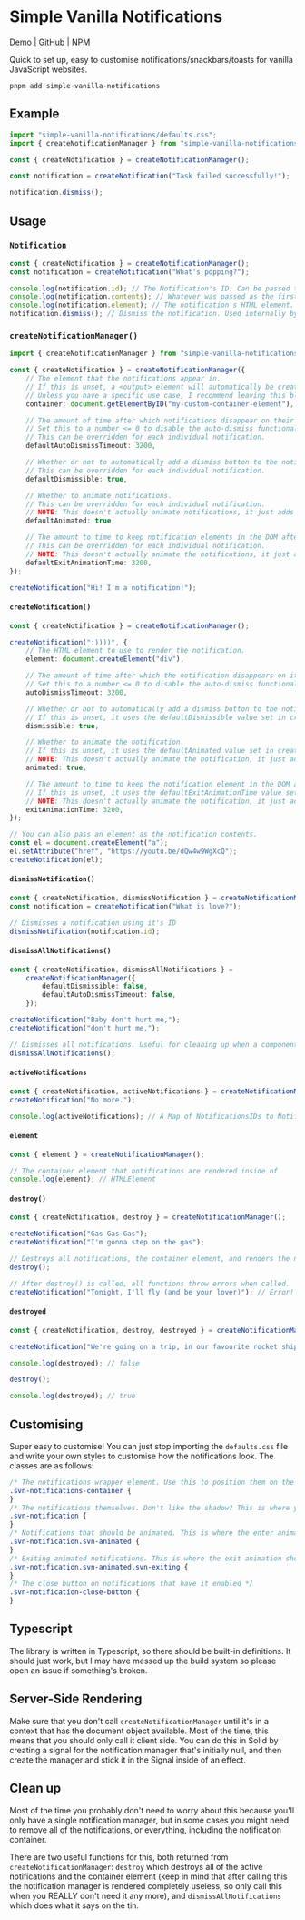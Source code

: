 # Simple Vanilla Notifications

[Demo](https://svn.pages.dev/) | [GitHub](https://github.com/zadeviggers/Simple-Vanilla-Notifications) | [NPM](https://www.npmjs.com/package/simple-vanilla-notifications)

Quick to set up, easy to customise notifications/snackbars/toasts for vanilla JavaScript websites.

```
pnpm add simple-vanilla-notifications
```

## Example

```ts
import "simple-vanilla-notifications/defaults.css";
import { createNotificationManager } from "simple-vanilla-notifications";

const { createNotification } = createNotificationManager();

const notification = createNotification("Task failed successfully!");

notification.dismiss();
```

## Usage

### `Notification`

```ts
const { createNotification } = createNotificationManager();
const notification = createNotification("What's popping?");

console.log(notification.id); // The Notification's ID. Can be passed to dismissNotification().
console.log(notification.contents); // Whatever was passed as the first argument to createNotification().
console.log(notification.element); // The notification's HTML element.
notification.dismiss(); // Dismiss the notification. Used internally by the dismiss button.
```

### `createNotificationManager()`

```ts
import { createNotificationManager } from "simple-vanilla-notifications";

const { createNotification } = createNotificationManager({
	// The element that the notifications appear in.
	// If this is unset, a <output> element will automatically be created and added to the bottom of the body.
	// Unless you have a specific use case, I recommend leaving this blank.
	container: document.getElementByID("my-custom-container-element"),

	// The amount of time after which notifications disappear on their own.
	// Set this to a number <= 0 to disable the auto-dismiss functionality.
	// This can be overridden for each individual notification.
	defaultAutoDismissTimeout: 3200,

	// Whether or not to automatically add a dismiss button to the notifications.
	// This can be overridden for each individual notification.
	defaultDismissible: true,

	// Whether to animate notifications.
	// This can be overridden for each individual notification.
	// NOTE: This doesn't actually animate notifications, it just adds an extra class to the elements. The animation is implemented in CSS.
	defaultAnimated: true,

	// The amount to time to keep notification elements in the DOM after they're dismissed.
	// This can be overridden for each individual notification.
	// NOTE: This doesn't actually animate the notifications, it just adds an extra class to the elements. The animation is implemented in CSS.
	defaultExitAnimationTime: 3200,
});

createNotification("Hi! I'm a notification!");
```

#### `createNotification()`

```ts
const { createNotification } = createNotificationManager();

createNotification(":))))", {
	// The HTML element to use to render the notification.
	element: document.createElement("div"),

	// The amount of time after which the notification disappears on it's own.
	// Set this to a number <= 0 to disable the auto-dismiss functionality.
	autoDismissTimeout: 3200,

	// Whether or not to automatically add a dismiss button to the notifications.
	// If this is unset, it uses the defaultDismissible value set in createNotificationManager.
	dismissible: true,

	// Whether to animate the notification.
	// If this is unset, it uses the defaultAnimated value set in createNotificationManager.
	// NOTE: This doesn't actually animate the notification, it just adds an extra class to the element. The animation is implemented in CSS.
	animated: true,

	// The amount to time to keep the notification element in the DOM after it's dismissed.
	// If this is unset, it uses the defaultExitAnimationTime value set in createNotificationManager.
	// NOTE: This doesn't actually animate the notification, it just adds an extra class to the element. The animation is implemented in CSS.
	exitAnimationTime: 3200,
});

// You can also pass an element as the notification contents.
const el = document.createElement("a");
el.setAttribute("href", "https://youtu.be/dQw4w9WgXcQ");
createNotification(el);
```

#### `dismissNotification()`

```ts
const { createNotification, dismissNotification } = createNotificationManager();
const notification = createNotification("What is love?");

// Dismisses a notification using it's ID
dismissNotification(notification.id);
```

#### `dismissAllNotifications()`

```ts
const { createNotification, dismissAllNotifications } =
	createNotificationManager({
		defaultDismissible: false,
		defaultAutoDismissTimeout: false,
	});

createNotification("Baby don't hurt me,");
createNotification("don't hurt me,");

// Dismisses all notifications. Useful for cleaning up when a component is unmounted.
dismissAllNotifications();
```

#### `activeNotifications`

```ts
const { createNotification, activeNotifications } = createNotificationManager();
createNotification("No more.");

console.log(activeNotifications); // A Map of NotificationsIDs to Notification objects
```

#### `element`

```ts
const { element } = createNotificationManager();

// The container element that notifications are rendered inside of
console.log(element); // HTMLElement
```

#### `destroy()`

```ts
const { createNotification, destroy } = createNotificationManager();

createNotification("Gas Gas Gas");
createNotification("I'm gonna step on the gas");

// Destroys all notifications, the container element, and renders the notification manager useless.
destroy();

// After destroy() is called, all functions throw errors when called.
createNotification("Tonight, I'll fly (and be your lover)"); // Error!
```

#### `destroyed`

```ts
const { createNotification, destroy, destroyed } = createNotificationManager();

createNotification("We're going on a trip, in our favourite rocket ship");

console.log(destroyed); // false

destroy();

console.log(destroyed); // true
```

## Customising

Super easy to customise! You can just stop importing the `defaults.css` file and write your own styles to customise how the notifications look. The classes are as follows:

```css
/* The notifications wrapper element. Use this to position them on the screen */
.svn-notifications-container {
}
/* The notifications themselves. Don't like the shadow? This is where you change it. */
.svn-notification {
}
/* Notifications that should be animated. This is where the enter animation should be. */
.svn-notification.svn-animated {
}
/* Exiting animated notifications. This is where the exit animation should be. */
.svn-notification.svn-animated.svn-exiting {
}
/* The close button on notifications that have it enabled */
.svn-notification-close-button {
}
```

## Typescript

The library is written in Typescript, so there should be built-in definitions. It should just work, but I may have messed up the build system so please open an issue if something's broken.

## Server-Side Rendering

Make sure that you don't call `createNotificationManager` until it's in a context that has the document object available. Most of the time, this means that you should only call it client side.
You can do this in Solid by creating a signal for the notification manager that's initially null, and then create the manager and stick it in the Signal inside of an effect.

## Clean up

Most of the time you probably don't need to worry about this because you'll only have a single notification manager, but in some cases you might need to remove all of the notifications, or everything, including the notification container.

There are two useful functions for this, both returned from `createNotificationManager`: `destroy` which destroys all of the active notifications and the container element (keep in mind that after calling this the notification manager is rendered completely useless, so only call this when you REALLY don't need it any more), and `dismissAllNotifications` which does what it says on the tin.

